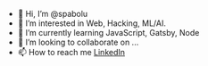 - 👋 Hi, I’m @spabolu
- 👀 I’m interested in Web, Hacking, ML/AI.
- 🌱 I’m currently learning JavaScript, Gatsby, Node
- 💞️ I’m looking to collaborate on ...
- 📫 How to reach me [LinkedIn](https://www.linkedin.com/in/spabolu/)

<!---
spabolu/spabolu is a ✨ special ✨ repository because its `README.md` (this file) appears on your GitHub profile.
You can click the Preview link to take a look at your changes. It is magical! 
--->
